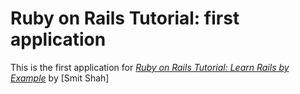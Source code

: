 # Ruby on Rails Tutorial: first application

This is the first application for [*Ruby on Rails Tutorial: Learn Rails by Example*](http://railstutorial.org/) by [Smit Shah]
